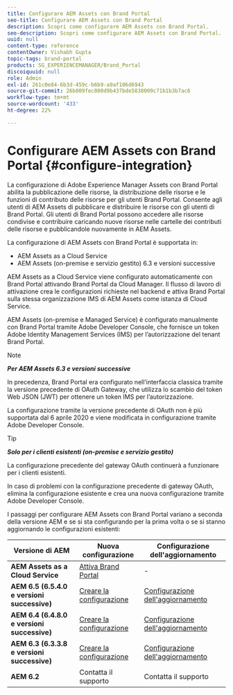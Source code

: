 ```yaml
---
title: Configurare AEM Assets con Brand Portal
seo-title: Configurare AEM Assets con Brand Portal
description: Scopri come configurare AEM Assets con Brand Portal.
seo-description: Scopri come configurare AEM Assets con Brand Portal.
uuid: null
content-type: reference
contentOwner: Vishabh Gupta
topic-tags: brand-portal
products: SG_EXPERIENCEMANAGER/Brand_Portal
discoiquuid: null
role: Admin
exl-id: 261c0e84-6b3d-459c-b6b9-a9af106d6943
source-git-commit: 26b009fec800d9b437bde5838009c71b1b3b7ac6
workflow-type: tm+mt
source-wordcount: '433'
ht-degree: 22%

---
```


# Configurare AEM Assets con Brand Portal {#configure-integration}

La configurazione di Adobe Experience Manager Assets con Brand Portal abilita la pubblicazione delle risorse, la distribuzione delle risorse e le funzioni di contributo delle risorse per gli utenti Brand Portal. Consente agli utenti di AEM Assets di pubblicare e distribuire le risorse con gli utenti di Brand Portal. Gli utenti di Brand Portal possono accedere alle risorse condivise e contribuire caricando nuove risorse nelle cartelle dei contributi delle risorse e pubblicandole nuovamente in AEM Assets.

La configurazione di AEM Assets con Brand Portal è supportata in:
* AEM Assets as a Cloud Service
* AEM Assets (on-premise e servizio gestito) 6.3 e versioni successive

AEM Assets as a Cloud Service viene configurato automaticamente con Brand Portal attivando Brand Portal da Cloud Manager. Il flusso di lavoro di attivazione crea le configurazioni richieste nel backend e attiva Brand Portal sulla stessa organizzazione IMS di AEM Assets come istanza di Cloud Service.

AEM Assets (on-premise e Managed Service) è configurato manualmente con Brand Portal tramite Adobe Developer Console, che fornisce un token Adobe Identity Management Services (IMS) per l’autorizzazione del tenant Brand Portal.

>[!NOTE]
>
>***Per AEM Assets 6.3 e versioni successive***
>
>In precedenza, Brand Portal era configurato nell’interfaccia classica tramite la versione precedente di OAuth Gateway, che utilizza lo scambio del token Web JSON (JWT) per ottenere un token IMS per l’autorizzazione.
>
>La configurazione tramite la versione precedente di OAuth non è più supportata dal 6 aprile 2020 e viene modificata in configurazione tramite Adobe Developer Console.


>[!TIP]
>
>***Solo per i clienti esistenti (on-premise e servizio gestito)***
>
>La configurazione precedente del gateway OAuth continuerà a funzionare per i clienti esistenti.
>
>In caso di problemi con la configurazione precedente di gateway OAuth, elimina la configurazione esistente e crea una nuova configurazione tramite Adobe Developer Console.

I passaggi per configurare AEM Assets con Brand Portal variano a seconda della versione AEM e se si sta configurando per la prima volta o se si stanno aggiornando le configurazioni esistenti:

| **Versione di AEM** | **Nuova configurazione** | **Configurazione dell&#39;aggiornamento** |
|---|---|---|
| **AEM Assets as a Cloud Service** | [Attiva Brand Portal](https://docs.adobe.com/content/help/it-IT/experience-manager-cloud-service/assets/brand-portal/configure-aem-assets-with-brand-portal.html) | - |
| **AEM 6.5 (6.5.4.0 e versioni successive)** | [Creare la configurazione](https://docs.adobe.com/content/help/it-IT/experience-manager-65/assets/brandportal/configure-aem-assets-with-brand-portal.html) | [Configurazione dell&#39;aggiornamento](https://docs.adobe.com/content/help/it-IT/experience-manager-65/assets/brandportal/configure-aem-assets-with-brand-portal.html#upgrade-integration-65) |
| **AEM 6.4 (6.4.8.0 e versioni successive)** | [Creare la configurazione](https://docs.adobe.com/content/help/it/experience-manager-64/assets/brandportal/configure-aem-assets-with-brand-portal.html) | [Configurazione dell&#39;aggiornamento](https://docs.adobe.com/content/help/it-IT/experience-manager-64/assets/brandportal/configure-aem-assets-with-brand-portal.html#upgrade-integration-64) |
| **AEM 6.3 (6.3.3.8 e versioni successive)** | [Creare la configurazione](https://helpx.adobe.com/it/experience-manager/6-3/assets/using/brand-portal-configuring-integration.html) | [Configurazione dell&#39;aggiornamento](https://helpx.adobe.com/it/experience-manager/6-3/assets/using/brand-portal-configuring-integration.html#Upgradeconfiguration) |
| **AEM 6.2** | Contatta il supporto | Contatta il supporto |
